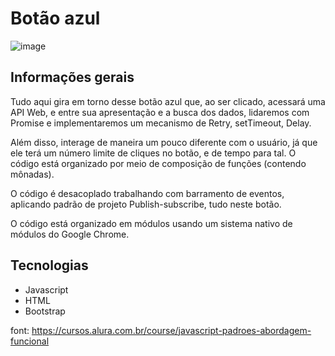 # Botão azul

![image](https://user-images.githubusercontent.com/39086256/184377320-c13669ce-2251-4bca-afef-3ac3d60ad871.png)

## Informações gerais

Tudo aqui gira em torno desse botão azul que, ao ser clicado, acessará uma API Web, e entre sua apresentação e a busca dos dados, lidaremos com Promise e implementaremos um mecanismo de Retry, setTimeout, Delay.

Além disso, interage de maneira um pouco diferente com o usuário, já que ele terá um número limite de cliques no botão, e de tempo para tal. O código está organizado por meio de composição de funções (contendo mônadas).

O código é desacoplado trabalhando com barramento de eventos, aplicando padrão de projeto Publish-subscribe, tudo neste botão.

O código está organizado em módulos usando um sistema nativo de módulos do Google Chrome.

## Tecnologias

* Javascript
* HTML
* Bootstrap

font: https://cursos.alura.com.br/course/javascript-padroes-abordagem-funcional
